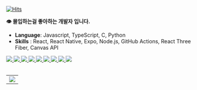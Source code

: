 [![Hits](https://hits.seeyoufarm.com/api/count/incr/badge.svg?url=https%3A%2F%2Fgithub.com%2Foutsung&count_bg=%2379C83D&title_bg=%23555555&icon=&icon_color=%23E7E7E7&title=hits&edge_flat=false)](https://hits.seeyoufarm.com)


**👁 몰입하는걸 좋아하는 개발자 입니다.**

- **Language**: Javascript, TypeScript, C, Python
- **Skills** : React, React Native, Expo, Node.js, GitHub Actions, React Three Fiber, Canvas API

<a href="">
  <img src="https://github-readme-awesome.vercel.app/api/ildaegi/calendar/bedge/bb063cd2-b9be-4e59-b9b8-8eaf5ceaf529"/>
</a>
<a href="https://github.com/Ablestor">
  <img src="https://github-readme-awesome.vercel.app/api/ildaegi/calendar/bedge/d6fe0548-7dd3-4a68-8833-014b39b32bf2"/>
</a>
<a href="https://github.com/tripsoda">
  <img src="https://github-readme-awesome.vercel.app/api/ildaegi/calendar/bedge/64eb6488-3075-4524-9b66-841f10cedbf5"/>
</a>
<a href="https://github.com/nanugi">
  <img src="https://github-readme-awesome.vercel.app/api/ildaegi/calendar/bedge/691b2345-160b-4957-8fd4-7041d5361376"/>
</a>
<a href="">
  <img src="https://github-readme-awesome.vercel.app/api/ildaegi/calendar/bedge/212d8ee5-336b-490b-826e-9f0633a0c02f"/>
</a>
<a href="https://github.com/outsung/Duo-frontend">
  <img src="https://github-readme-awesome.vercel.app/api/ildaegi/calendar/bedge/8c487fa8-f7fe-49b7-8a85-2351a28e86b9"/>
</a>
<a href="https://github.com/outsung/Almosdare-server">
  <img src="https://github-readme-awesome.vercel.app/api/ildaegi/calendar/bedge/61d2054b-4b83-4da6-afc5-589f01c38db9"/>
</a>
<a href="https://github.com/outsung/interactive-art-t2">
  <img src="https://github-readme-awesome.vercel.app/api/ildaegi/calendar/bedge/91e49661-a381-4488-8a67-a4fbb189c8ff"/>
</a>
<a href="https://github.com/PersonalShopperDev">
  <img src="https://github-readme-awesome.vercel.app/api/ildaegi/calendar/bedge/04a7e740-1e19-4d4e-b109-9007597a265d"/>
</a>



<br>
<br>

<div display="inline">
  <table>
    <tr>
      <td>
        <a href="https://github.com/anuraghazra/github-readme-stats">
          <img src="https://github-readme-stats.vercel.app/api?username=outsung&show_icons=true&count_private=true"/>
        </a>
      </td>
    </tr>
  </table>
</div>
  
<!--
**outsung/outsung** is a ✨ _special_ ✨ repository because its `README.md` (this file) appears on your GitHub profile.

Here are some ideas to get you started:

- 🔭 I’m currently working on ...
- 🌱 I’m currently learning ...
- 👯 I’m looking to collaborate on ...
- 🤔 I’m looking for help with ...
- 💬 Ask me about ...
- 📫 How to reach me: ...
- 😄 Pronouns: ...
- ⚡ Fun fact: ...
-->
